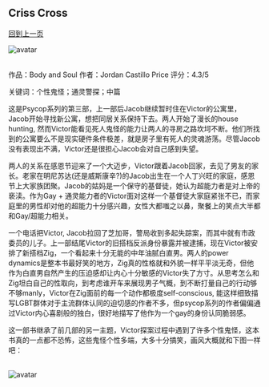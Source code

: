 ## Criss Cross
[回到上一页](https://boheme130.github.io/PsyCop/)

![avatar](https://kbimages1-a.akamaihd.net/a2a42c03-7058-4436-bd77-fa38eaaa30cf/353/569/90/False/body-and-soul-psycop-3.jpg)
<br>
<br>

作品：Body and Soul
作者：Jordan Castillo Price
评分：4.3/5

关键词：个性鬼怪；通灵警探；中篇

这是Psycop系列的第三部，上一部后Jacob继续暂时住在Victor的公寓里，Jacob开始寻找新公寓，想把同居关系保持下去。两人开始了漫长的house hunting, 然而Victor能看见死人鬼怪的能力让两人的寻房之路坎坷不断。他们所找到的公寓要么不是现实硬件条件极差，就是房子里有死人的灵魂游荡。尽管Jacob没有表现出不满，Victor还是很担心Jacob会对自己感到失望。

两人的关系在感恩节迎来了一个大迈步，Victor跟着Jacob回家，去见了男友的家长。老家在明尼苏达(还是威斯康辛?)的Jacob出生在一个人丁兴旺的家庭，感恩节上大家族团聚。Jacob的姑妈是一个保守的基督徒，她认为超能力者是对上帝的亵渎。作为Gay + 通灵能力者的Victor面对这样一个基督徒大家庭紧张不已，而家庭里的男性却对他的超能力十分感兴趣，女性大都嗤之以鼻，聚餐上的笑点大半都和Gay/超能力相关。

一个电话把Victor, Jacob拉回了芝加哥，警局收到多起失踪案，而其中就有市政委员的儿子。上一部结尾Victor的旧搭档反派身份暴露并被逮捕，现在Victor被安排了新搭档Zig，一个看起来十分无能的中年油腻白直男。两人的power dynamics是整本书最好笑的地方，Zig真的性格就和外貌一样平平淡无奇，但他作为白直男自然产生的压迫感却让内心十分敏感的Victor失了方寸。从思考怎么和Zig坦白自己的性取向，到考虑谁开车来展现男子气概，到不断打量自己的行动够不够manly，Victor在Zig面前的每一个动作都极度self-conscious, 能这样细致描写LGBT群体对于主流群体认同的迫切感的作者不多，但psycop系列的作者偏偏通过Victor内心喜剧般的独白，很好地描写了他作为一个gay的身份认同脆弱感。

这一部书继承了前几部的另一主题，Victor探案过程中遇到了许多个性鬼怪，这本书真的一点都不恐怖，这些鬼怪个性多端，大多十分搞笑，画风大概就和下图一样吧：
<br>
<br>

![avatar](https://i.loli.net/2021/11/10/xgQ4fCSOYvpWduN.jpg)
